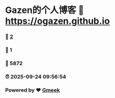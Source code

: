# Gazen的个人博客 :link: https://ogazen.github.io 
### :page_facing_up: [2](https://ogazen.github.io/tag.html) 
### :speech_balloon: 1 
### :hibiscus: 5872 
### :alarm_clock: 2025-09-24 09:56:54 
### Powered by :heart: [Gmeek](https://github.com/Meekdai/Gmeek)
